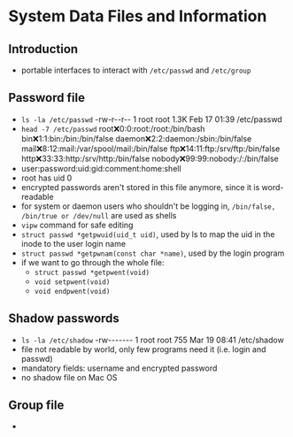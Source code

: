 # System Data Files and Information

## Introduction

* portable interfaces to interact with `/etc/passwd` and `/etc/group`

## Password file

* `ls -la /etc/passwd`
    -rw-r--r-- 1 root root 1.3K Feb 17 01:39 /etc/passwd
* `head -7 /etc/passwd`
    root:x:0:0:root:/root:/bin/bash
    bin:x:1:1:bin:/bin:/bin/false
    daemon:x:2:2:daemon:/sbin:/bin/false
    mail:x:8:12:mail:/var/spool/mail:/bin/false
    ftp:x:14:11:ftp:/srv/ftp:/bin/false
    http:x:33:33:http:/srv/http:/bin/false
    nobody:x:99:99:nobody:/:/bin/false
* user:password:uid:gid:comment:home:shell
* root has uid 0
* encrypted passwords aren't stored in this file anymore, since it is word-readable
* for system or daemon users who shouldn't be logging in, `/bin/false, /bin/true or /dev/null` are used as shells
* `vipw` command for safe editing
* `struct passwd *getpwuid(uid_t uid)`, used by ls to map the uid in the inode to the user login name
* `struct passwd *getpwnam(const char *name)`, used by the login program
* if we want to go through the whole file:
  * `struct passwd *getpwent(void)`
  * `void setpwent(void)`
  * `void endpwent(void)`

## Shadow passwords

* `ls -la /etc/shadow`
    -rw------- 1 root root 755 Mar 19 08:41 /etc/shadow
* file not readable by world, only few programs need it (i.e. login and passwd)
* mandatory fields: username and encrypted password
* no shadow file on Mac OS

## Group file

*
